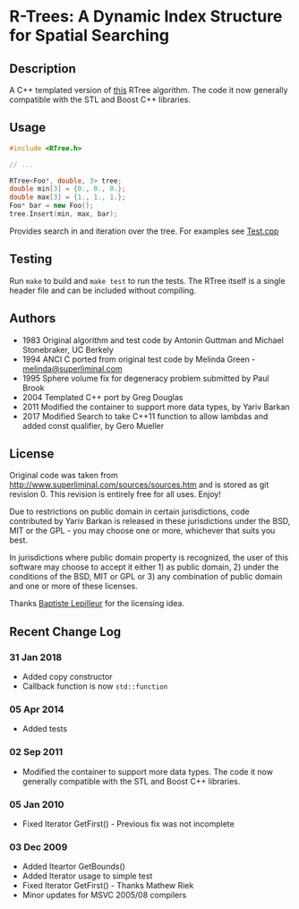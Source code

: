 # R-Trees: A Dynamic Index Structure for Spatial Searching

## Description

A C++ templated version of [this](http://www.superliminal.com/sources/sources.htm)
RTree algorithm.
The code it now generally compatible with the STL and Boost C++ libraries.

## Usage

```cpp
#include <RTree.h>

// ...

RTree<Foo*, double, 3> tree;
double min[3] = {0., 0., 0.};
double max[3] = {1., 1., 1.};
Foo* bar = new Foo();
tree.Insert(min, max, bar);
```

Provides search in and iteration over the tree. For examples see
[Test.cpp](https://github.com/nushoin/RTree/blob/master/Test.cpp)

## Testing

Run `make` to build and `make test` to run the tests. The RTree itself is
a single header file and can be included without compiling.

## Authors

- 1983 Original algorithm and test code by Antonin Guttman and Michael Stonebraker, UC Berkely
- 1994 ANCI C ported from original test code by Melinda Green - melinda@superliminal.com
- 1995 Sphere volume fix for degeneracy problem submitted by Paul Brook
- 2004 Templated C++ port by Greg Douglas
- 2011 Modified the container to support more data types, by Yariv Barkan
- 2017 Modified Search to take C++11 function to allow lambdas and added const qualifier, by Gero Mueller

## License

Original code was taken from http://www.superliminal.com/sources/sources.htm 
and is stored as git revision 0. This revision is entirely free for all
uses. Enjoy!

Due to restrictions on public domain in certain jurisdictions, code
contributed by Yariv Barkan is released in these jurisdictions under the
BSD, MIT or the GPL - you may choose one or more, whichever that suits you
best. 
    
In jurisdictions where public domain property is recognized, the user of
this software may choose to accept it either 1) as public domain, 2) under
the conditions of the BSD, MIT or GPL or 3) any combination of public
domain and one or more of these licenses.

Thanks [Baptiste Lepilleur](http://jsoncpp.sourceforge.net/LICENSE) for the
licensing idea.

## Recent Change Log

### 31 Jan 2018

- Added copy constructor
- Callback function is now `std::function`

### 05 Apr 2014

- Added tests

### 02 Sep 2011

- Modified the container to support more data types. The code it now generally
  compatible with the STL and Boost C++ libraries.

### 05 Jan 2010

- Fixed Iterator GetFirst() - Previous fix was not incomplete

### 03 Dec 2009

- Added Iteartor GetBounds()
- Added Iterator usage to simple test
- Fixed Iterator GetFirst() - Thanks Mathew Riek
- Minor updates for MSVC 2005/08 compilers
